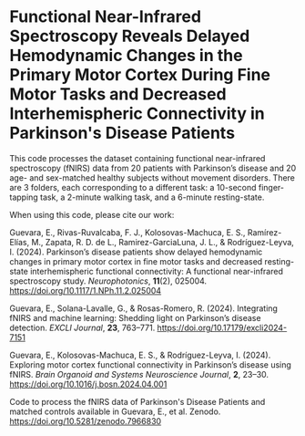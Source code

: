 # Functional Near-Infrared Spectroscopy Reveals Delayed Hemodynamic Changes in the Primary Motor Cortex During Fine Motor Tasks and Decreased Interhemispheric Connectivity in Parkinson's Disease Patients

This code processes the dataset containing functional near-infrared spectroscopy (fNIRS) data from 20 patients with Parkinson’s disease and 20 age- and sex-matched healthy subjects without movement disorders. There are 3 folders, each corresponding to a different task: a 10-second finger-tapping task, a 2-minute walking task, and a 6-minute resting-state. 

When using this code, please cite our work:

Guevara, E., Rivas-Ruvalcaba, F. J., Kolosovas-Machuca, E. S., Ramírez-Elías, M., Zapata, R. D. de L., Ramirez-GarciaLuna, J. L., & Rodríguez-Leyva, I. (2024). Parkinson’s disease patients show delayed hemodynamic changes in primary motor cortex in fine motor tasks and decreased resting-state interhemispheric functional connectivity: A functional near-infrared spectroscopy study. _Neurophotonics_, **11**(2), 025004. https://doi.org/10.1117/1.NPh.11.2.025004

Guevara, E., Solana-Lavalle, G., & Rosas-Romero, R. (2024). Integrating fNIRS and machine learning: Shedding light on Parkinson’s disease detection. _EXCLI Journal_, **23**, 763–771. https://doi.org/10.17179/excli2024-7151

Guevara, E., Kolosovas-Machuca, E. S., & Rodríguez-Leyva, I. (2024). Exploring motor cortex functional connectivity in Parkinson’s disease using fNIRS. _Brain Organoid and Systems Neuroscience Journal_, **2**, 23–30. https://doi.org/10.1016/j.bosn.2024.04.001

Code to process the fNIRS data of Parkinson's Disease Patients and matched controls available in Guevara, E., et al. Zenodo. https://doi.org/10.5281/zenodo.7966830

